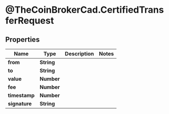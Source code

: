 # @TheCoinBrokerCad.CertifiedTransferRequest

## Properties
Name | Type | Description | Notes
------------ | ------------- | ------------- | -------------
**from** | **String** |  | 
**to** | **String** |  | 
**value** | **Number** |  | 
**fee** | **Number** |  | 
**timestamp** | **Number** |  | 
**signature** | **String** |  | 


